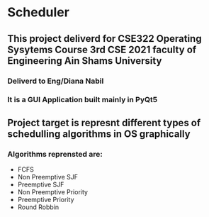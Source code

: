 # Scheduler
## This project deliverd for CSE322 Operating Sysytems Course  3rd CSE 2021 faculty of Engineering Ain Shams University
### Deliverd to Eng/Diana Nabil
### It is a GUI Application built mainly in PyQt5
## Project target is represnt different types of schedulling algorithms in OS graphically
### Algorithms reprensted are:
- FCFS
- Non Preemptive SJF
- Preemptive SJF
- Non Preemptive Priority
- Preemptive Priority
- Round Robbin
